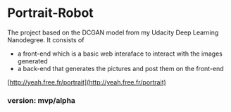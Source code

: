 # Portrait-Robot
The project based on the DCGAN model from my Udacity Deep Learning Nanodegree.
It consists of 
- a front-end which is a basic web interaface to interact with the images generated 
- a back-end that generates the pictures and post them on the front-end

[http://yeah.free.fr/portrait](http://yeah.free.fr/portrait)

### version: mvp/alpha

